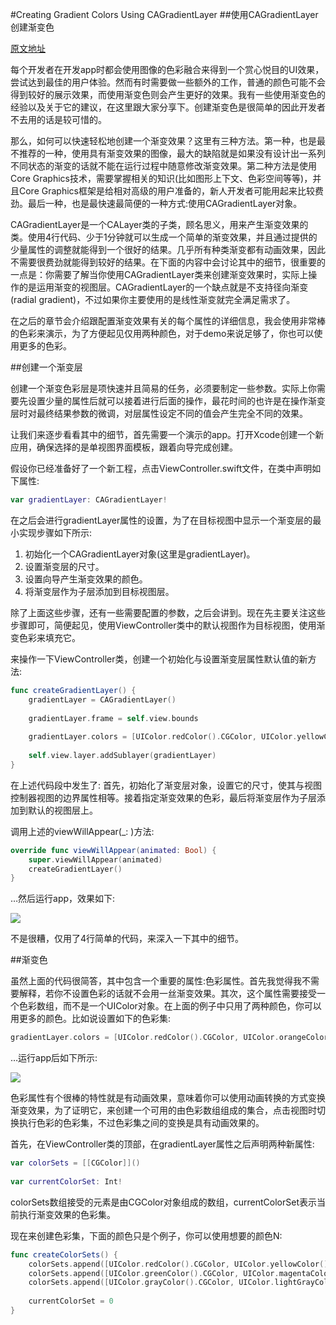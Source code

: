 #Creating Gradient Colors Using CAGradientLayer
##使用CAGradientLayer创建渐变色

[原文地址](http://www.appcoda.com/cagradientlayer/)

每个开发者在开发app时都会使用图像的色彩融合来得到一个赏心悦目的UI效果，尝试达到最佳的用户体验。然而有时需要做一些额外的工作，普通的颜色可能不会得到较好的展示效果，而使用渐变色则会产生更好的效果。我有一些使用渐变色的经验以及关于它的建议，在这里跟大家分享下。创建渐变色是很简单的因此开发者不去用的话是较可惜的。

那么，如何可以快速轻松地创建一个渐变效果？这里有三种方法。第一种，也是最不推荐的一种，使用具有渐变效果的图像，最大的缺陷就是如果没有设计出一系列不同状态的渐变的话就不能在运行过程中随意修改渐变效果。第二种方法是使用Core Graphics技术，需要掌握相关的知识(比如图形上下文、色彩空间等等)，并且Core Graphics框架是给相对高级的用户准备的，新人开发者可能用起来比较费劲。最后一种，也是最快速最简便的一种方式:使用CAGradientLayer对象。

CAGradientLayer是一个CALayer类的子类，顾名思义，用来产生渐变效果的类。使用4行代码、少于1分钟就可以生成一个简单的渐变效果，并且通过提供的少量属性的调整就能得到一个很好的结果。几乎所有种类渐变都有动画效果，因此不需要很费劲就能得到较好的结果。在下面的内容中会讨论其中的细节，很重要的一点是：你需要了解当你使用CAGradientLayer类来创建渐变效果时，实际上操作的是运用渐变的视图层。CAGradientLayer的一个缺点就是不支持径向渐变(radial gradient)，不过如果你主要使用的是线性渐变就完全满足需求了。

在之后的章节会介绍跟配置渐变效果有关的每个属性的详细信息，我会使用非常棒的色彩来演示，为了方便起见仅用两种颜色，对于demo来说足够了，你也可以使用更多的色彩。

##创建一个渐变层

创建一个渐变色彩层是项快速并且简易的任务，必须要制定一些参数。实际上你需要先设置少量的属性后就可以接着进行后面的操作，最花时间的也许是在操作渐变层时对最终结果参数的微调，对层属性设定不同的值会产生完全不同的效果。

让我们来逐步看看其中的细节，首先需要一个演示的app。打开Xcode创建一个新应用，确保选择的是单视图界面模板，跟着向导完成创建。

假设你已经准备好了一个新工程，点击ViewController.swift文件，在类中声明如下属性:
````swift
var gradientLayer: CAGradientLayer!
````
在之后会进行gradientLayer属性的设置，为了在目标视图中显示一个渐变层的最小实现步骤如下所示:

1. 初始化一个CAGradientLayer对象(这里是gradientLayer)。
2. 设置渐变层的尺寸。
3. 设置向导产生渐变效果的颜色。
4. 将渐变层作为子层添加到目标视图层。

除了上面这些步骤，还有一些需要配置的参数，之后会讲到。现在先主要关注这些步骤即可，简便起见，使用ViewController类中的默认视图作为目标视图，使用渐变色彩来填充它。

来操作一下ViewController类，创建一个初始化与设置渐变层属性默认值的新方法:
````swift
func createGradientLayer() {
    gradientLayer = CAGradientLayer()
 
    gradientLayer.frame = self.view.bounds
 
    gradientLayer.colors = [UIColor.redColor().CGColor, UIColor.yellowColor().CGColor]
 
    self.view.layer.addSublayer(gradientLayer)
}
````
在上述代码段中发生了: 首先，初始化了渐变层对象，设置它的尺寸，使其与视图控制器视图的边界属性相等。接着指定渐变效果的色彩，最后将渐变层作为子层添加到默认的视图层上。

调用上述的viewWillAppear(_: )方法:
````swift
override func viewWillAppear(animated: Bool) {
    super.viewWillAppear(animated)
    createGradientLayer()
}
````
…然后运行app，效果如下:

![](http://www.appcoda.com/wp-content/uploads/2016/07/t53_1_first_gradient.png)

不是很糟，仅用了4行简单的代码，来深入一下其中的细节。

##渐变色

虽然上面的代码很简答，其中包含一个重要的属性:色彩属性。首先我觉得我不需要解释，若你不设置色彩的话就不会用一丝渐变效果。其次，这个属性需要接受一个色彩数组，而不是一个UIColor对象。在上面的例子中只用了两种颜色，你可以用更多的颜色。比如说设置如下的色彩集:
````swift
gradientLayer.colors = [UIColor.redColor().CGColor, UIColor.orangeColor().CGColor, UIColor.blueColor().CGColor, UIColor.magentaColor().CGColor, UIColor.yellowColor().CGColor]
````
…运行app后如下所示:

![](http://www.appcoda.com/wp-content/uploads/2016/07/t53_2_second_gradient.png)

色彩属性有个很棒的特性就是有动画效果，意味着你可以使用动画转换的方式变换渐变效果，为了证明它，来创建一个可用的由色彩数组组成的集合，点击视图时切换执行色彩的色彩集，不过色彩集之间的变换是具有动画效果的。

首先，在ViewController类的顶部，在gradientLayer属性之后声明两种新属性:

````swift
var colorSets = [[CGColor]]()
 
var currentColorSet: Int!
````
colorSets数组接受的元素是由CGColor对象组成的数组，currentColorSet表示当前执行渐变效果的色彩集。

现在来创建色彩集，下面的颜色只是个例子，你可以使用想要的颜色N:
````swift
func createColorSets() {
    colorSets.append([UIColor.redColor().CGColor, UIColor.yellowColor().CGColor])
    colorSets.append([UIColor.greenColor().CGColor, UIColor.magentaColor().CGColor])
    colorSets.append([UIColor.grayColor().CGColor, UIColor.lightGrayColor().CGColor])
 
    currentColorSet = 0
}
````
